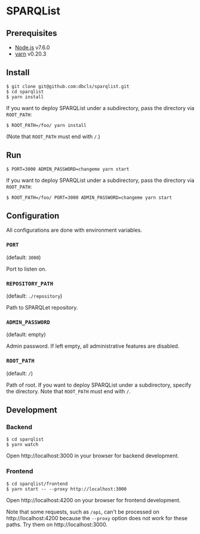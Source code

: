 # SPARQList

## Prerequisites

* [Node.js](https://nodejs.org/) v7.6.0
* [yarn](https://yarnpkg.com/) v0.20.3

## Install

    $ git clone git@github.com:dbcls/sparqlist.git
    $ cd sparqlist
    $ yarn install

If you want to deploy SPARQList under a subdirectory, pass the directory via `ROOT_PATH`:

    $ ROOT_PATH=/foo/ yarn install

(Note that `ROOT_PATH` must end with `/`.)

## Run

    $ PORT=3000 ADMIN_PASSWORD=changeme yarn start

If you want to deploy SPARQList under a subdirectory, pass the directory via `ROOT_PATH`:

    $ ROOT_PATH=/foo/ PORT=3000 ADMIN_PASSWORD=changeme yarn start

## Configuration

All configurations are done with environment variables.

### `PORT`

(default: `3000`)

Port to listen on.

### `REPOSITORY_PATH`

(default: `./repository`)

Path to SPARQLet repository.

### `ADMIN_PASSWORD`

(default: empty)

Admin password. If left empty, all administrative features are disabled.

### `ROOT_PATH`

(default: `/`)

Path of root. If you want to deploy SPARQList under a subdirectory, specify the directory. Note that `ROOT_PATH` must end with `/`.

## Development

### Backend

    $ cd sparqlist
    $ yarn watch

Open http://localhost:3000 in your browser for backend development.

### Frontend

    $ cd sparqlist/frontend
    $ yarn start -- --proxy http://localhost:3000

Open http://localhost:4200 on your browser for frontend development.

Note that some requests, such as `/api`, can't be processed on http://localhost:4200 because the `--proxy` option does not work for these paths. Try them on http://localhost:3000.
